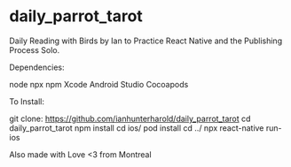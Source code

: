 # daily_parrot_tarot
Daily Reading with Birds by Ian to Practice React Native and the Publishing Process Solo.


Dependencies:

node
npx
npm
Xcode
Android Studio
Cocoapods

To Install: 

git clone: https://github.com/ianhunterharold/daily_parrot_tarot
cd daily_parrot_tarot
npm install
cd ios/
pod install
cd ../
npx react-native run-ios

Also made with Love <3 from Montreal 
